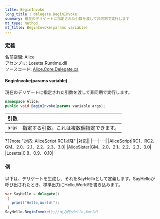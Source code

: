 ```yaml
---
title: BeginInvoke
long_title : delegate.BeginInvoke
summary: 現在のデリゲートに指定された引数を渡して非同期で実行します
mt_type: method
mt_title: BeginInvoke(params variable)
---
```


### 定義
名前空間: Alice<br/>
アセンブリ: Losetta.Runtime.dll<br/>
ソースコード: [Alice.Core.Delegate.cs](https://github.com/WSOFT-Project/Losetta/blob/master/Losetta.Runtime/Core/Extension/Alice.Core.Delegate.cs)

#### BeginInvoke(params variable)

現在のデリゲートに指定された引数を渡して非同期で実行します。

```cs title="AliceScript"
namespace Alice;
public void BeginInvoke(params variable args);
```

|引数| |
|-|-|
|`args`|指定する引数。これは複数個指定できます。|

???note "対応: AliceScript RC1以降"
    |対応||
    |---|---|
    |AliceScript|RC1、RC2、GM、2.0、2.1、2.2、2.3、3.0|
    |AliceSister|GM、2.0、2.1、2.2、2.3、3.0|
    |Losetta|0.8、0.9、0.10|

### 例
以下は、デリゲートを生成し、それをSayHelloとして定義します。SayHelloが呼び出されたとき、標準出力にHello,World!を書き込みます。

```cs title="AliceScript"
var SayHello = delegate()
 {
   print("Hello,World!");
 }
SayHello.BeginInvoke();//出力例:Hello,World!
```
